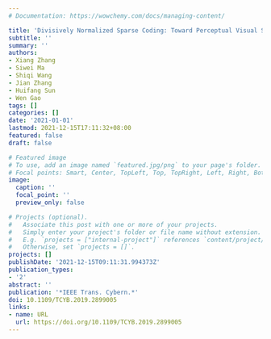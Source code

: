 ```yaml
---
# Documentation: https://wowchemy.com/docs/managing-content/

title: 'Divisively Normalized Sparse Coding: Toward Perceptual Visual Signal Representation'
subtitle: ''
summary: ''
authors:
- Xiang Zhang
- Siwei Ma
- Shiqi Wang
- Jian Zhang
- Huifang Sun
- Wen Gao
tags: []
categories: []
date: '2021-01-01'
lastmod: 2021-12-15T17:11:32+08:00
featured: false
draft: false

# Featured image
# To use, add an image named `featured.jpg/png` to your page's folder.
# Focal points: Smart, Center, TopLeft, Top, TopRight, Left, Right, BottomLeft, Bottom, BottomRight.
image:
  caption: ''
  focal_point: ''
  preview_only: false

# Projects (optional).
#   Associate this post with one or more of your projects.
#   Simply enter your project's folder or file name without extension.
#   E.g. `projects = ["internal-project"]` references `content/project/deep-learning/index.md`.
#   Otherwise, set `projects = []`.
projects: []
publishDate: '2021-12-15T09:11:31.994373Z'
publication_types:
- '2'
abstract: ''
publication: '*IEEE Trans. Cybern.*'
doi: 10.1109/TCYB.2019.2899005
links:
- name: URL
  url: https://doi.org/10.1109/TCYB.2019.2899005
---
```

